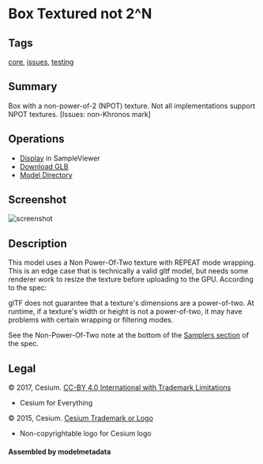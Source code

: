# Box Textured not 2^N

## Tags

[core](../Models-core.md), [issues](../Models-issues.md), [testing](../Models-testing.md)

## Summary

Box with a non-power-of-2 (NPOT) texture. Not all implementations support NPOT textures. [Issues: non-Khronos mark]

## Operations

* [Display](https://github.khronos.org/glTF-Sample-Viewer-Release/?model=https://raw.GithubUserContent.com/KhronosGroup/glTF-Sample-Assets/main/./Models/BoxTexturedNonPowerOfTwo/glTF-Binary/BoxTexturedNonPowerOfTwo.glb) in SampleViewer
* [Download GLB](https://raw.GithubUserContent.com/KhronosGroup/glTF-Sample-Assets/main/./Models/BoxTexturedNonPowerOfTwo/glTF-Binary/BoxTexturedNonPowerOfTwo.glb)
* [Model Directory](./)

## Screenshot

![screenshot](screenshot/screenshot.png)

## Description

This model uses a Non Power-Of-Two texture with REPEAT mode wrapping.  This is an edge case that is technically a valid gltf model, but needs some renderer work to resize the texture before uploading to the GPU.  According to the spec:

glTF does not guarantee that a texture's dimensions are a power-of-two. At runtime, if a texture's width or height is not a power-of-two, it may have problems with certain wrapping or filtering modes.

See the Non-Power-Of-Two note at the bottom of the [Samplers section](https://github.com/KhronosGroup/glTF/tree/master/specification/2.0#samplers) of the spec.


## Legal

&copy; 2017, Cesium. [CC-BY 4.0 International with Trademark Limitations]()

 - Cesium for Everything

&copy; 2015, Cesium. [Cesium Trademark or Logo]()

 - Non-copyrightable logo for Cesium logo

#### Assembled by modelmetadata